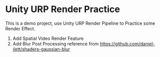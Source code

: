 # Unity URP Render Practice

This is a demo project, use Unity URP Render Pipeline to Practice some Render Effect.

1. Add Spatial Video Render Feature
2. Add Blur Post Processing reference from https://github.com/daniel-ilett/shaders-gaussian-blur